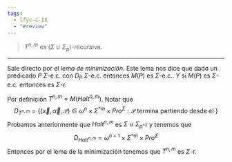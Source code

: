 ```yaml
---
tags:
  - lfyc-c-IX
  - "#review"
---
```

> $T^{n,m}$ es $(\Sigma\cup\Sigma_p)$-recursiva.

- - - 
Sale directo por el *lema de minimización*. Este lema nos dice que dado un predicado $P$ $\Sigma$-e.c. con $D_P$ $\Sigma$-e.c. entonces $M(P)$ es $\Sigma$-e.c.. Y si $M(P)$ es $\Sigma$-e.c. entonces es $\Sigma$-r.

Por definición $T^{n,m}=M({Halt}^{n,m})$. Notar que
$$
D_{T^{n,m}}=\{
(\vec{x},\vec{\alpha},\mathcal{P})\in\omega^{n}\times\Sigma^{\ast m}\times{Pro^{\Sigma}}:\mathcal{P}\text{ termina partiendo desde el }
\}
$$
Probamos anteriormente que ${Halt}^{n,m}$ es $\Sigma\cup\Sigma_{p}$-r y tenemos que
$$
D_{Halt^{n,m}}=\omega^{n+1}\times\Sigma^{\ast m}\times{Pro^{\Sigma}}
$$
Entonces por el lema de la minimización tenemos que $T^{n,m}$ es $\Sigma$-r.